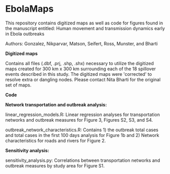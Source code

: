 # EbolaMaps
This repository contains digitized maps as well as code for figures found in the manuscript entitled: Human movement and transmission dynamics early in Ebola outbreaks

Authors: Gonzalez, Nikparvar, Matson, Seifert, Ross, Munster, and Bharti 

**Digitized maps** 

Contains all files (.dbf, .prj, .shp, .shx) necessary to utilize the digitized maps created for  300 km x 300 km surrounding each of the 18 spillover events described in this study. The digitized maps were 'corrected' to resolve extra or dangling nodes. Please contact Nita Bharti for the original set of maps.  

**Code** 

**Network transportation and outbreak analysis:** 

linear_regression_models.R: Linear regression analyses for transportation networks and outbreak measures for Figure 3, Figures S2, S3, and S4.

outbreak_network_characteristics.R: Contains 1) the outbreak total cases and total cases in the first 100 days analysis for Figure 1b and 2) Network characteristics for roads and rivers for Figure 2. 

**Sensitivity analysis:**

sensitivity_analysis.py: Correlations between transportation networks and outbreak measures by study area for Figure S1.





